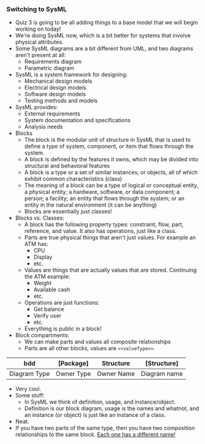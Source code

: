 ### Switching to SysML
- Quiz 3 is going to be all adding things to a base model that we will begin working on today!
- We're doing SysML now, which is a bit better for systems that involve physical attributes.
- Some SysML diagrams are a bit different from UML, and two diagrams aren't present at all:
	- Requirements diagram
	- Parametric diagram
- SysML is a system framework for designing:
	- Mechanical design models
	- Electrical design models
	- Software design models
	- Testing methods and models
- SysML provides:
	- External requirements
	- System documentation and specifications
	- Analysis needs
- Blocks
	- The block is the modular unit of structure in SysML that is used to define a type of system, component, or item that flows through the system.
	- A block is defined by the features it owns, which may be divided into structural and behavioral features
	- A block is a type or a set of similar instances, or objects, all of which exhibit common characteristics (class)
	- The meaning of a block can be a type of logical or conceptual entity, a physical entity; a hardware, software, or data component; a person; a facility; an entity that flows through the system; or an entity in the natural environment (it can be anything)
	- Blocks are essentially just classes!
- Blocks vs. Classes:
	- A block has the following property types: constraint, flow, part, reference, and value. It also has operations, just like a class.
	- Parts are true physical things that aren't just values. For example an ATM has:
		- CPU
		- Display
		- etc.
	- Values are things that are actually values that are stored. Continuing the ATM example:
		- Weight
		- Available cash
		- etc.
	- Operations are just functions:
		- Get balance
		- Verify user
		- etc.
	- Everything is public in a block!
- Block compartments:
	- We can make parts and values all composite relationships
	- Parts are all other blocks, values are `<<valueType>>`.

|bdd|\[Package\]|Structure|\[Structure\]|
|-|-|-|-|
|Diagram Type|Owner Type|Owner Name|Diagram name|

- Very cool.
- Some stuff:
	- In SysML we think of definition, usage, and instance/object.
	- Definition is our block diagram, usage is the names and whatnot, and an instance (or object) is just like an instance of a class.
- Neat.
- If you have two parts of the same type, then you have two composition relationships to the same block. <u>Each one has a different name!</u>